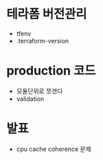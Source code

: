 # 테라폼 버전관리
* tfenv
* .terraform-version

# production 코드
* 모듈단위로 쪼갠다
* validation

# 발표
* cpu cache coherence 문제